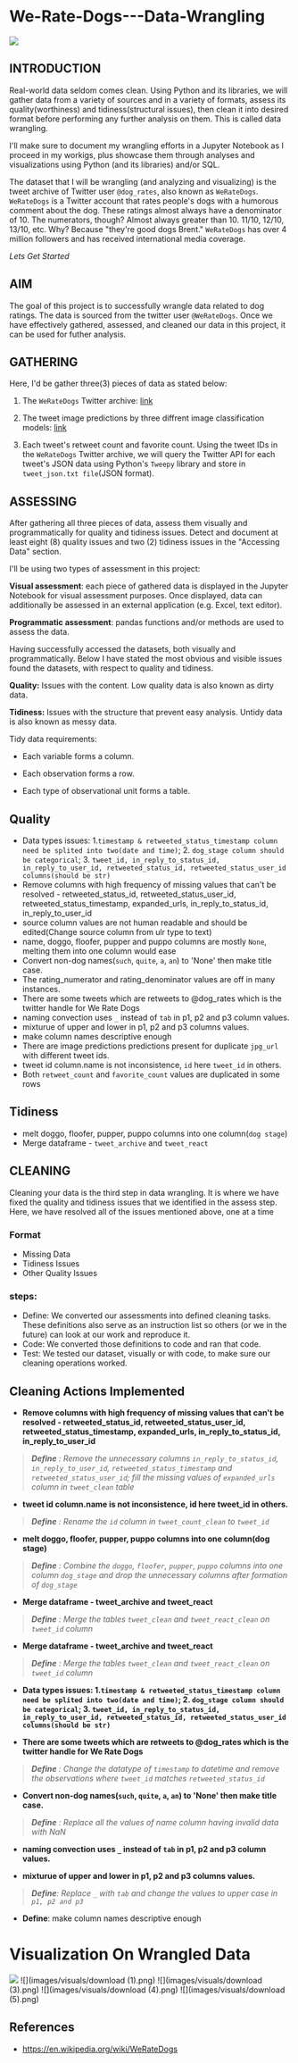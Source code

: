 # We-Rate-Dogs---Data-Wrangling

![](images/dogs/dog1.jpg)

## INTRODUCTION

Real-world data seldom comes clean. Using Python and its libraries, we will gather data from a variety of sources and in a variety of formats, assess its quality(worthiness) and tidiness(structural issues), then clean it into desired format before performing any further analysis on them. This is called data wrangling. 

I'll make sure to document my wrangling efforts in a Jupyter Notebook as I proceed in my workigs, plus showcase them through analyses and visualizations using Python (and its libraries) and/or SQL.

The dataset that I will be wrangling (and analyzing and visualizing) is the tweet archive of Twitter user `@dog_rates`, also known as `WeRateDogs`. `WeRateDogs` is a Twitter account that rates people's dogs with a humorous comment about the dog. These ratings almost always have a denominator of 10. The numerators, though? Almost always greater than 10. 11/10, 12/10, 13/10, etc. Why? Because "they're good dogs Brent." `WeRateDogs` has over 4 million followers and has received international media coverage.

_Lets Get Started_


## AIM
The goal of this project is to successfully wrangle data related to dog ratings. The data is sourced from the twitter user `@WeRateDogs`. Once we have effectively gathered, assessed, and cleaned our data in this project, it can be used for futher analysis.

## GATHERING
Here, I'd be gather three(3) pieces of data as stated below:

1. The `WeRateDogs` Twitter archive: [link](https://d17h27t6h515a5.cloudfront.net/topher/2017/August/59a4e958_twitter-archive-enhanced/twitter-archive-enhanced.csv)


2. The tweet image predictions by three diffrent image classification models: [link](https://d17h27t6h515a5.cloudfront.net/topher/2017/August/599fd2ad_image-predictions/image-predictions.tsv)


3. Each tweet's retweet count and favorite count. Using the tweet IDs in the `WeRateDogs` Twitter archive, we will query the Twitter API for each tweet's JSON data using Python's `Tweepy` library and store in `tweet_json.txt file`(JSON format).

## ASSESSING

After gathering all three pieces of data, assess them visually and programmatically for quality and tidiness issues. Detect and document at least eight (8) quality issues and two (2) tidiness issues in the "Accessing Data" section.

I'll be using two types of assessment in this project:

**Visual assessment**: each piece of gathered data is displayed in the Jupyter Notebook for visual assessment purposes. Once displayed, data can additionally be assessed in an external application (e.g. Excel, text editor).

**Programmatic assessment**: pandas functions and/or methods are used to assess the data.

Having successfully accessed the datasets, both visually and programmatically. 
Below I have stated the most obvious and visible issues found the datasets, with respect to quality and tidiness.

**Quality:** Issues with the content. Low quality data is also known as dirty data.

**Tidiness:** Issues with the structure that prevent easy analysis. Untidy data is also known as messy data. 

Tidy data requirements:

- Each variable forms a column.

- Each observation forms a row.

- Each type of observational unit forms a table.

## Quality
- Data types issues: 1.`timestamp & retweeted_status_timestamp column need be splited into two(date and time)`; 2. `dog_stage column should be categorical`; 3. `tweet_id, in_reply_to_status_id, in_reply_to_user_id, retweeted_status_id, retweeted_status_user_id columns(should be str)`
- Remove columns with high frequency of missing values that can't be resolved - retweeted_status_id, retweeted_status_user_id, retweeted_status_timestamp, expanded_urls, in_reply_to_status_id, in_reply_to_user_id
- source column values are not human readable and should be edited(Change source column from ulr type to text)
- name, doggo, floofer, pupper and puppo columns are mostly `None`, melting them into one column would ease
- Convert non-dog names(`such`, `quite`, `a`, `an`) to 'None' then make title case.
- The rating_numerator and rating_denominator values are off in many instances.
- There are some tweets which are retweets to @dog_rates which is the twitter handle for We Rate Dogs
- naming convection uses `_` instead of `tab` in p1, p2 and p3 column values. 
- mixturue of upper and lower in p1, p2 and p3 columns values.
- make column names descriptive enough
- There are image predictions predictions present for duplicate `jpg_url` with different tweet ids.
- tweet id column.name is not inconsistence, `id` here `tweet_id` in others.
- Both `retweet_count` and `favorite_count` values are duplicated in some rows


## Tidiness
- melt doggo, floofer, pupper, puppo columns into one column(`dog stage`) 
- Merge dataframe - `tweet_archive` and `tweet_react`

## CLEANING
Cleaning your data is the third step in data wrangling. It is where we have fixed the quality and tidiness issues that we identified in the assess step. Here, we have resolved all of the issues mentioned above, one at a time

### Format
- Missing Data
- Tidiness Issues
- Other Quality Issues

### steps:
- Define: We converted our assessments into defined cleaning tasks. These definitions also serve as an instruction list so others (or we in the future) can look at our work and reproduce it.
- Code: We converted those definitions to code and ran that code.
- Test: We tested our dataset, visually or with code, to make sure our cleaning operations worked.

## Cleaning Actions Implemented

- **Remove columns with high frequency of missing values that can't be resolved - retweeted_status_id, retweeted_status_user_id, retweeted_status_timestamp, expanded_urls, in_reply_to_status_id, in_reply_to_user_id**

> _**Define** : Remove the unnecessary columns `in_reply_to_status_id`, `in_reply_to_user_id`, `retweeted_status_timestamp` and `retweeted_status_user_id`; fill the missing values of `expanded_urls` column in `tweet_clean` table_


- **tweet id column.name is not inconsistence, id here tweet_id in others.**

> _**Define** : Rename the `id` column in `tweet_count_clean` to `tweet_id`_

- **melt doggo, floofer, pupper, puppo columns into one column(dog stage)**

>_**Define** : Combine the `doggo`, `floofer`, `pupper`, `puppo` columns into one column `dog_stage` and drop the unnecessary columns after formation of `dog_stage`_

- **Merge dataframe - tweet_archive and tweet_react**

> _**Define** : Merge the tables `tweet_clean` and `tweet_react_clean` on `tweet_id` column_

- **Merge dataframe - tweet_archive and tweet_react**

> _**Define** : Merge the tables `tweet_clean` and `tweet_react_clean` on `tweet_id` column_

- **Data types issues: 1.`timestamp & retweeted_status_timestamp column need be splited into two(date and time)`; 2. `dog_stage column should be categorical`; 3. `tweet_id, in_reply_to_status_id, in_reply_to_user_id, retweeted_status_id, retweeted_status_user_id columns(should be str)`**

- **There are some tweets which are retweets to @dog_rates which is the twitter handle for We Rate Dogs**

> _**Define** : Change the datatype of `timestamp` to datetime and remove the observations where `tweet_id` matches `retweeted_status_id`_

- **Convert non-dog names(`such`, `quite`, `a`, `an`) to 'None' then make title case.**

> _**Define** : Replace all the values of name column having invalid data with NaN_

- **naming convection uses `_` instead of `tab` in p1, p2 and p3 column values.**

- **mixturue of upper and lower in p1, p2 and p3 columns values.**

> _**Define**: Replace `_` with `tab` and change the values to upper case in `p1, p2 and p3`_

- **Define**:  make column names descriptive enough

# Visualization On Wrangled Data
![](images/visuals/download.png)
![](images/visuals/download (1).png)
![](images/visuals/download (3).png)
![](images/visuals/download (4).png)
![](images/visuals/download (5).png)

## References

- https://en.wikipedia.org/wiki/WeRateDogs